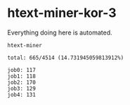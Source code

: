 # htext-miner-kor-3

Everything doing here is automated.

```
htext-miner

total: 665/4514 (14.731945059813912%)

job0: 117
job1: 118
job2: 170
job3: 129
job4: 131
```